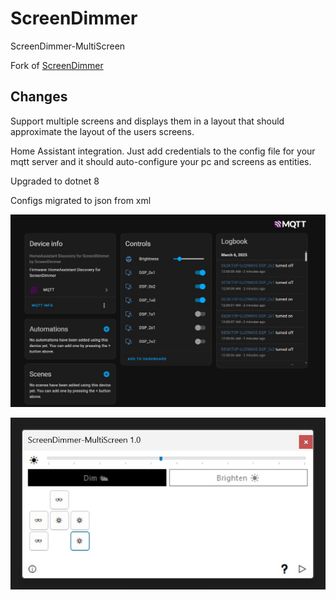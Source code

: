 # ScreenDimmer
ScreenDimmer-MultiScreen

Fork of [ScreenDimmer](https://github.com/datbnh/ScreenDimmer) 

## Changes

Support multiple screens and displays them in a layout that should approximate the layout of the users screens.

Home Assistant integration. Just add credentials to the config file for your mqtt server and it should auto-configure your pc and screens as entities.

Upgraded to dotnet 8

Configs migrated to json from xml

![Home Assistant Integration](https://raw.githubusercontent.com/Wixely/ScreenDimmer-MultiScreen/master/Screenshots/Home%20Assistant%20Integration.jpg?raw=true "Home Assistant Integration")

![Main UI](https://raw.githubusercontent.com/Wixely/ScreenDimmer-MultiScreen/master/Screenshots/Screen%20Layout.jpg?raw=true "Main UI")
